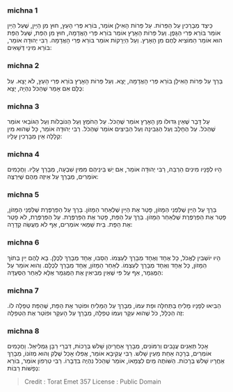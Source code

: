 
### michna 1
כֵּיצַד מְבָרְכִין עַל הַפֵּרוֹת. עַל פֵּרוֹת הָאִילָן אוֹמֵר, בּוֹרֵא פְּרִי הָעֵץ, חוּץ מִן הַיַּיִן, שֶׁעַל הַיַּיִן אוֹמֵר בּוֹרֵא פְּרִי הַגָּפֶן. וְעַל פֵּרוֹת הָאָרֶץ אוֹמֵר בּוֹרֵא פְּרִי הָאֲדָמָה, חוּץ מִן הַפַּת, שֶׁעַל הַפַּת הוּא אוֹמֵר הַמּוֹצִיא לֶחֶם מִן הָאָרֶץ. וְעַל הַיְרָקוֹת אוֹמֵר בּוֹרֵא פְּרִי הָאֲדָמָה. רַבִּי יְהוּדָה אוֹמֵר, בּוֹרֵא מִינֵי דְשָׁאִים: 

### michna 2
בֵּרַךְ עַל פֵּרוֹת הָאִילָן בּוֹרֵא פְּרִי הָאֲדָמָה, יָצָא. וְעַל פֵּרוֹת הָאָרֶץ בּוֹרֵא פְּרִי הָעֵץ, לֹא יָצָא. עַל כֻּלָּם אִם אָמַר שֶׁהַכֹּל נִהְיָה, יָצָא: 

### michna 3
עַל דָּבָר שֶׁאֵין גִּדּוּלוֹ מִן הָאָרֶץ אוֹמֵר שֶׁהַכֹּל. עַל הַחֹמֶץ וְעַל הַנּוֹבְלוֹת וְעַל הַגּוֹבַאי אוֹמֵר שֶׁהַכֹּל. עַל הֶחָלָב וְעַל הַגְּבִינָה וְעַל הַבֵּיצִים אוֹמֵר שֶׁהַכֹּל. רַבִּי יְהוּדָה אוֹמֵר, כָּל שֶׁהוּא מִין קְלָלָה אֵין מְבָרְכִין עָלָיו: 

### michna 4
הָיוּ לְפָנָיו מִינִים הַרְבֵּה, רַבִּי יְהוּדָה אוֹמֵר, אִם יֵשׁ בֵּינֵיהֶם מִמִּין שִׁבְעָה, מְבָרֵךְ עָלָיו. וַחֲכָמִים אוֹמְרִים, מְבָרֵךְ עַל אֵיזֶה מֵהֶם שֶׁיִּרְצֶה: 

### michna 5
בֵּרַךְ עַל הַיַּיִן שֶׁלִּפְנֵי הַמָּזוֹן, פָּטַר אֶת הַיַּיִן שֶׁלְּאַחַר הַמָּזוֹן. בֵּרַךְ עַל הַפַּרְפֶּרֶת שֶׁלִּפְנֵי הַמָּזוֹן, פָּטַר אֶת הַפַּרְפֶּרֶת שֶׁלְּאַחַר הַמָּזוֹן. בֵּרַךְ עַל הַפַּת, פָּטַר אֶת הַפַּרְפֶּרֶת. עַל הַפַּרְפֶּרֶת, לֹא פָטַר אֶת הַפָּת. בֵּית שַׁמַּאי אוֹמְרִים, אַף לֹא מַעֲשֵׂה קְדֵרָה: 

### michna 6
הָיוּ יוֹשְׁבִין לֶאֱכֹל, כָּל אֶחָד וְאֶחָד מְבָרֵךְ לְעַצְמוֹ. הֵסֵבּוּ, אֶחָד מְבָרֵךְ לְכֻלָּן. בָּא לָהֶם יַיִן בְּתוֹךְ הַמָּזוֹן, כָּל אֶחָד וְאֶחָד מְבָרֵךְ לְעַצְמוֹ. לְאַחַר הַמָּזוֹן, אֶחָד מְבָרֵךְ לְכֻלָּם. וְהוּא אוֹמֵר עַל הַמֻּגְמָר, אַף עַל פִּי שֶׁאֵין מְבִיאִין אֶת הַמֻּגְמָר אֶלָּא לְאַחַר הַסְּעֻדָּה: 

### michna 7
הֵבִיאוּ לְפָנָיו מָלִיחַ בַּתְּחִלָּה וּפַת עִמּוֹ, מְבָרֵךְ עַל הַמָּלִיחַ וּפוֹטֵר אֶת הַפַּת, שֶׁהַפַּת טְפֵלָה לוֹ. זֶה הַכְּלָל, כֹּל שֶׁהוּא עִקָּר וְעִמּוֹ טְפֵלָה, מְבָרֵךְ עַל הָעִקָּר וּפוֹטֵר אֶת הַטְּפֵלָה: 

### michna 8
אָכַל תְּאֵנִים עֲנָבִים וְרִמּוֹנִים, מְבָרֵךְ אַחֲרֵיהֶן שָׁלשׁ בְּרָכוֹת, דִּבְרֵי רַבָּן גַּמְלִיאֵל. וַחֲכָמִים אוֹמְרִים, בְּרָכָה אַחַת מֵעֵין שָׁלשׁ. רַבִּי עֲקִיבָא אוֹמֵר, אֲפִלּוּ אָכַל שֶׁלֶק וְהוּא מְזוֹנוֹ, מְבָרֵךְ אַחֲרָיו שָׁלשׁ בְּרָכוֹת. הַשּׁוֹתֶה מַיִם לִצְמָאוֹ, אוֹמֵר שֶׁהַכֹּל נִהְיֶה בִּדְבָרוֹ. רַבִּי טַרְפוֹן אוֹמֵר, בּוֹרֵא נְפָשׁוֹת רַבּוֹת: 

>Credit : Torat Emet 357
>License : Public Domain 